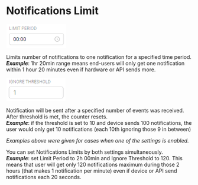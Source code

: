 # Notifications Limit

![](../../../../.gitbook/assets/limit_period.png)

Limits number of notifications to one notification for a specified time period.  
_**Example**_: 1hr 20min range means end-users will only get one notification within 1 hour 20 minutes even if hardware or API sends more.

![](../../../../.gitbook/assets/ignore_treshold.png)

Notification will be sent after a specified number of events was received. After threshold is met, the counter resets.  
_**Example**_: if the threshold is set to 10 and device sends 100 notifications, the user would only get 10 notifications \(each 10th ignoring those 9 in between\)

_Examples above were given for cases when one of the settings is enabled._  
  
You can set Notifications Limits by both settings simultaneously.  
_**Example**_: set Limit Period to 2h 00min and Ignore Threshold to 120. This means that user will get only 120 notifications maximum during those 2 hours \(that makes 1 notification per minute\) even if device or API send notifications each 20 seconds.



